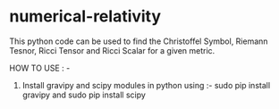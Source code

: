 # numerical-relativity

This python code can be used to find the Christoffel Symbol, Riemann Tesnor, Ricci Tensor and Ricci Scalar for a given metric. 

HOW TO USE : -

1. Install gravipy and scipy modules in python using :- sudo pip install gravipy and sudo pip install scipy
